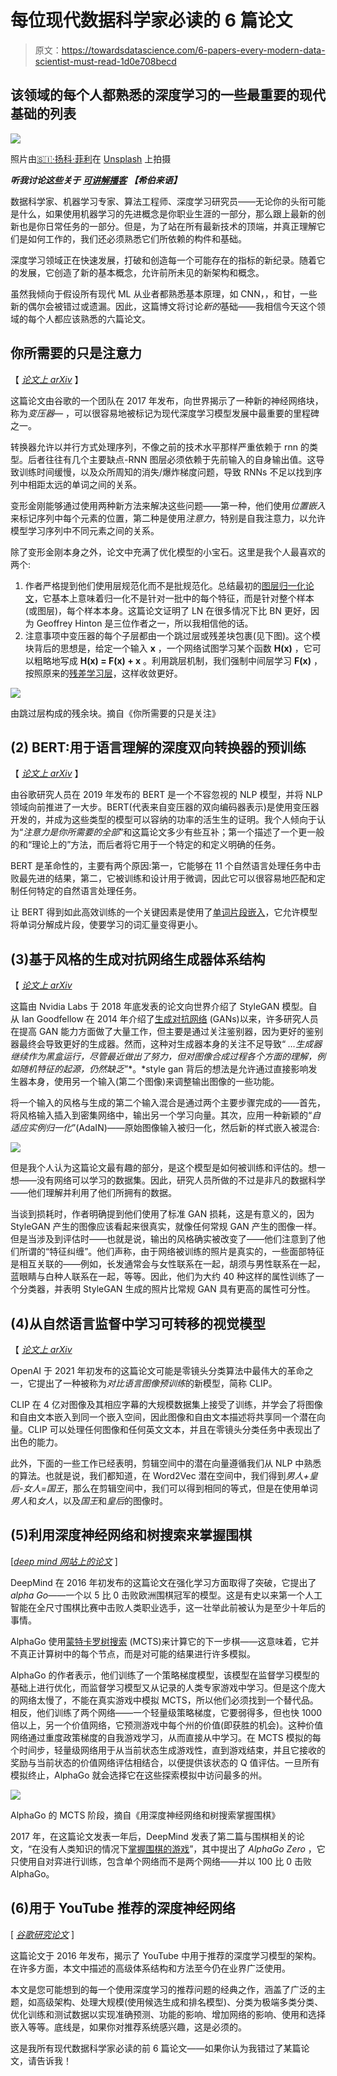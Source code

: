# 每位现代数据科学家必读的 6 篇论文

> 原文：<https://towardsdatascience.com/6-papers-every-modern-data-scientist-must-read-1d0e708becd>

## 该领域的每个人都熟悉的深度学习的一些最重要的现代基础的列表

![](img/34f6282d4663379491410e5309e37870.png)

照片由[🇸🇮·扬科·菲利](https://unsplash.com/@itfeelslikefilm?utm_source=unsplash&utm_medium=referral&utm_content=creditCopyText)在 [Unsplash](https://unsplash.com/?utm_source=unsplash&utm_medium=referral&utm_content=creditCopyText) 上拍摄

***听我讨论这些关于*** [***可讲解播客***](https://open.spotify.com/episode/18hytWnvHhdIwphew2PnaS?si=9795e432804b42f6) ***【希伯来语】***

数据科学家、机器学习专家、算法工程师、深度学习研究员——无论你的头衔可能是什么，如果使用机器学习的先进概念是你职业生涯的一部分，那么跟上最新的创新也是你日常任务的一部分。但是，为了站在所有最新技术的顶端，并真正理解它们是如何工作的，我们还必须熟悉它们所依赖的构件和基础。

深度学习领域正在快速发展，打破和创造每一个可能存在的指标的新纪录。随着它的发展，它创造了新的基本概念，允许前所未见的新架构和概念。

虽然我倾向于假设所有现代 ML 从业者都熟悉基本原理，如 CNN，，和甘，一些新的偶尔会被错过或遗漏。因此，这篇博文将讨论*新的*基础——我相信今天这个领域的每个人都应该熟悉的六篇论文。

## 你所需要的只是注意力

【 [*论文上 arXiv*](https://arxiv.org/pdf/1706.03762.pdf) 】

这篇论文由谷歌的一个团队在 2017 年发布，向世界揭示了一种新的神经网络块，称为*变压器—* ，可以很容易地被标记为现代深度学习模型发展中最重要的里程碑之一。

转换器允许以并行方式处理序列，不像之前的技术水平那样严重依赖于 rnn 的类型。后者往往有几个主要缺点-RNN 图层必须依赖于先前输入的自身输出值。这导致训练时间缓慢，以及众所周知的消失/爆炸梯度问题，导致 RNNs 不足以找到序列中相距太远的单词之间的关系。

变形金刚能够通过使用两种新方法来解决这些问题——第一种，他们使用*位置嵌入*来标记序列中每个元素的位置，第二种是使用*注意力*，特别是自我注意力，以允许模型学习序列中不同元素之间的关系。

除了变形金刚本身之外，论文中充满了优化模型的小宝石。这里是我个人最喜欢的两个:

1.  作者严格提到他们使用层规范化而不是批规范化。总结最初的[图层归一化论文](https://arxiv.org/pdf/1607.06450.pdf)，它基本上意味着归一化不是针对一批中的每个特征，而是针对整个样本(或图层)，每个样本本身。这篇论文证明了 LN 在很多情况下比 BN 更好，因为 Geoffrey Hinton 是三位作者之一，所以我相信他的话。
2.  注意事项中变压器的每个子层都由一个跳过层或残差块包裹(见下图)。这个模块背后的思想是，给定一个输入 **x** ，一个网络试图学习某个函数 **H(x)** ，它可以粗略地写成 **H(x) = F(x) + x** 。利用跳层机制，我们强制中间层学习 **F(x)** ，按照原来的[残差学习层](https://arxiv.org/pdf/1512.03385.pdf)，这样收敛更好。

![](img/1eda82004698e0dc2c3aad6e636c878a.png)

由跳过层构成的残余块。摘自《你所需要的只是关注》

## (2) BERT:用于语言理解的深度双向转换器的预训练

【 [*论文上 arXiv*](https://arxiv.org/pdf/1810.04805.pdf) 】

由谷歌研究人员在 2019 年发布的 BERT 是一个不容忽视的 NLP 模型，并将 NLP 领域向前推进了一大步。BERT(代表来自变压器的双向编码器表示)是使用变压器开发的，并成为这些类型的模型可以容纳的功率的活生生的证明。我个人倾向于认为“*注意力是你所需要的全部*”和这篇论文多少有些互补；第一个描述了一个更一般的和“理论上的”方法，而后者将它用于一个特定的和定义明确的任务。

BERT 是革命性的，主要有两个原因:第一，它能够在 11 个自然语言处理任务中击败最先进的结果，第二，它被训练和设计用于微调，因此它可以很容易地匹配和定制任何特定的自然语言处理任务。

让 BERT 得到如此高效训练的一个关键因素是使用了[单词片段嵌入](https://arxiv.org/pdf/1609.08144.pdf)，它允许模型将单词分解成片段，使要学习的词汇量变得更小。

## (3)基于风格的生成对抗网络生成器体系结构

【 [*论文上 arXiv*](https://arxiv.org/pdf/1812.04948.pdf)

这篇由 Nvidia Labs 于 2018 年底发表的论文向世界介绍了 StyleGAN 模型。自从 Ian Goodfellow 在 2014 年介绍了[生成对抗网络](https://arxiv.org/pdf/1406.2661.pdf) (GANs)以来，许多研究人员在提高 GAN 能力方面做了大量工作，但主要是通过关注鉴别器，因为更好的鉴别器最终会导致更好的生成器。然而，这种对生成器本身的关注不足导致“ *…生成器继续作为黑盒运行，尽管最近做出了努力，但对图像合成过程各个方面的理解，例如随机特征的起源，仍然缺乏*”*。*style gan 背后的想法是允许通过直接影响发生器本身，使用另一个输入(第二个图像)来调整输出图像的一些功能。

将一个输入的风格与生成的第二个输入混合是通过两个主要步骤完成的——首先，将风格输入插入到密集网络中，输出另一个学习向量。其次，应用一种新颖的“*自适应实例归一化*”(AdaIN)——原始图像输入被归一化，然后新的样式嵌入被混合:

![](img/72b226bb3a57c41f57441217ee48ab36.png)

但是我个人认为这篇论文最有趣的部分，是这个模型是如何被训练和评估的。想一想——没有网络可以学习的数据集。因此，研究人员所做的不过是非凡的数据科学——他们理解并利用了他们所拥有的数据。

当谈到损耗时，作者明确提到他们使用了标准 GAN 损耗，这是有意义的，因为 StyleGAN 产生的图像应该看起来很真实，就像任何常规 GAN 产生的图像一样。但是当涉及到评估时——也就是说，输出的风格确实被改变了——他们注意到了他们所谓的“特征纠缠”。他们声称，由于网络被训练的照片是真实的，一些面部特征是相互关联的——例如，长发通常会与女性联系在一起，胡须与男性联系在一起，蓝眼睛与白种人联系在一起，等等。因此，他们为大约 40 种这样的属性训练了一个分类器，并表明 StyleGAN 生成的照片比常规 GAN 具有更高的属性可分性。

## (4)从自然语言监督中学习可转移的视觉模型

【 [*论文上 arXiv*](https://arxiv.org/pdf/2103.00020.pdf)

OpenAI 于 2021 年初发布的这篇论文可能是零镜头分类算法中最伟大的革命之一，它提出了一种被称为*对比语言图像预训练*的新模型，简称 CLIP。

CLIP 在 4 亿对图像及其相应字幕的大规模数据集上接受了训练，并学会了将图像和自由文本嵌入到同一个嵌入空间，因此图像和自由文本描述将共享同一个潜在向量。CLIP 可以处理任何图像和任何英文文本，并且在零镜头分类任务中表现出了出色的能力。

此外，下面的一些工作已经表明，剪辑空间中的潜在向量遵循我们从 NLP 中熟悉的算法。也就是说，我们都知道，在 Word2Vec 潜在空间中，我们得到*男人+皇后-女人=国王*，那么在剪辑空间中，我们可以得到相同的等式，但是在使用单词*男人*和*女人*，以及*国王*和*皇后*的图像时。

## (5)利用深度神经网络和树搜索来掌握围棋

[[*deep mind 网站上的论文*](https://storage.googleapis.com/deepmind-media/alphago/AlphaGoNaturePaper.pdf) ]

DeepMind 在 2016 年初发布的这篇论文在强化学习方面取得了突破，它提出了*alpha Go*——一个以 5 比 0 击败欧洲围棋冠军的模型。这是有史以来第一个人工智能在全尺寸围棋比赛中击败人类职业选手，这一壮举此前被认为是至少十年后的事情。

AlphaGo 使用[蒙特卡罗树搜索](https://hal.inria.fr/inria-00116992/document) (MCTS)来计算它的下一步棋——这意味着，它并不真正计算树中的每个节点，而是对可能的结果进行许多模拟。

AlphaGo 的作者表示，他们训练了一个策略梯度模型，该模型在监督学习模型的基础上进行优化，而监督学习模型又从记录的人类专家游戏中学习。但是这个庞大的网络太慢了，不能在真实游戏中模拟 MCTS，所以他们必须找到一个替代品。相反，他们训练了两个网络——一个轻量级策略梯度，它要弱得多，但也快 1000 倍以上，另一个价值网络，它预测游戏中每个州的价值(即获胜的机会)。这种价值网络通过重度政策梯度的自我游戏学习，从而直接从中学习。在 MCTS 模拟的每个时间步，轻量级网络用于从当前状态生成游戏性，直到游戏结束，并且它接收的奖励与当前状态的价值网络评估相结合，以便提供该状态的 Q 值评估。一旦所有模拟终止，AlphaGo 就会选择它在这些探索模拟中访问最多的州。

![](img/e0967761be0f07051e3beb0f5ac4947e.png)

AlphaGo 的 MCTS 阶段，摘自《用深度神经网络和树搜索掌握围棋》

2017 年，在这篇论文发表一年后，DeepMind 发表了第二篇与围棋相关的论文，“在没有人类知识的情况下[掌握围棋的游戏](https://www.nature.com/articles/nature24270.epdf?author_access_token=VJXbVjaSHxFoctQQ4p2k4tRgN0jAjWel9jnR3ZoTv0PVW4gB86EEpGqTRDtpIz-2rmo8-KG06gqVobU5NSCFeHILHcVFUeMsbvwS-lxjqQGg98faovwjxeTUgZAUMnRQ)”，其中提出了 *AlphaGo Zero* ，它只使用自对弈进行训练，包含单个网络而不是两个网络——并以 100 比 0 击败 AlphaGo。

## (6)用于 YouTube 推荐的深度神经网络

[ [*谷歌研究论文*](https://static.googleusercontent.com/media/research.google.com/en//pubs/archive/45530.pdf) ]

这篇论文于 2016 年发布，揭示了 YouTube 中用于推荐的深度学习模型的架构。在许多方面，本文中描述的高级体系结构和方法至今仍在业界广泛使用。

本文是您可能想到的每一个使用深度学习的推荐问题的经典之作，涵盖了广泛的主题，如高级架构、处理大规模(使用候选生成和排名模型)、分类为极端多类分类、优化训练和测试数据以实现准确预测、功能的影响、增加网络的影响、使用和选择嵌入等等。底线是，如果你对推荐系统感兴趣，这是必须的。

这是我所有现代数据科学家必读的前 6 篇论文——如果你认为我错过了某篇论文，请告诉我！